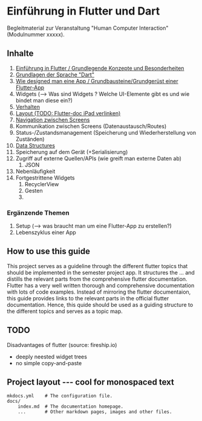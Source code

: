 # Einführung in Flutter und Dart

Begleitmaterial zur Veranstaltung "Human Computer Interaction" (Modulnummer xxxxx).

## Inhalte

1. [Einführung in Flutter / Grundlegende Konzepte und Besonderheiten](./themen/flutter_introduction.md)
2. [Grundlagen der Sprache "Dart"](./themen/dart.md)
3. [Wie designed man eine App / Grundbausteine/Grundgerüst einer Flutter-App](./themen/designing_an_app.md)
4. Widgets (--> Was sind Widgets ? Welche UI-Elemente gibt es und wie bindet man diese ein?)
5. [Verhalten](./themen/behaviour.md)
6. [Layout (TODO: Flutter-doc iPad verlinken)](./themen/layout.md)
7. [Navigation zwischen Screens](./themen/navigation.md)
8. Kommunikation zwischen Screens (Datenaustausch/Routes)
9. Status-/Zustandsmanagement (Speicherung und Wiederherstellung von Zuständen)
10. [Data Structures](./themen/data_structures.md) 
10. Speicherung auf dem Gerät (+Serialisierung)
11. Zugriff auf externe Quellen/APIs (wie greift man externe Daten ab)
    1.  JSON
12. Nebenläufigkeit
13. Fortgestrittene Widgets
    1.  RecyclerView
    2.  Gesten
    3.  


### Ergänzende Themen

1. Setup (--> was braucht man um eine Flutter-App zu erstellen?)
2. Lebenszyklus einer App


## How to use this guide

This project serves as a guideline through the different flutter topics that should be implemented in the semester project app.
It structures the ... and distills the relevant parts from the comprehensive flutter documentation. Flutter has a very well written thorough and comprehensive documentation with lots of code examples. Instead of mirroring the flutter documentaion, this guide provides links to the relevant parts in the official flutter documentation. Hence, this quide should be used as a guiding structure to the different topics and serves as a topic map.


## TODO

Disadvantages of flutter (source: fireship.io)
- deeply neested widget trees
- no simple copy-and-paste



## Project layout --- cool for monospaced text

    mkdocs.yml    # The configuration file.
    docs/
        index.md  # The documentation homepage.
        ...       # Other markdown pages, images and other files.
